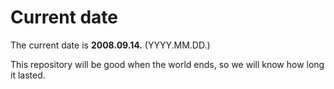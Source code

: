# Current date

The current date is **2008.09.14.** (YYYY.MM.DD.)

This repository will be good when the world ends, so we will know how long it lasted.